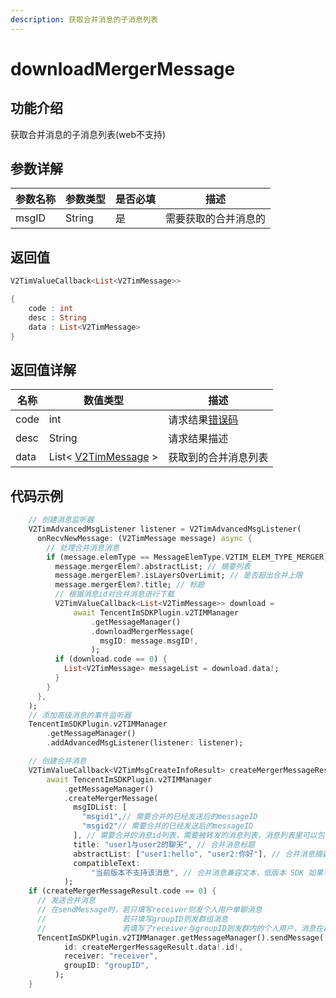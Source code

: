 ```yaml
---
description: 获取合并消息的子消息列表
---
```


# downloadMergerMessage

## 功能介绍

获取合并消息的子消息列表(web不支持)

## 参数详解

| 参数名称  | 参数类型   | 是否必填 | 描述         |
| ----- | ------ | ---- | ---------- |
| msgID | String | 是    | 需要获取的合并消息的 |

## 返回值

```dart
V2TimValueCallback<List<V2TimMessage>>

{
    code : int
    desc : String
    data : List<V2TimMessage>
}
```

## 返回值详解

| 名称   | 数值类型                                                             | 描述                                                             |
| ---- | ---------------------------------------------------------------- | -------------------------------------------------------------- |
| code | int                                                              | 请求结果[错误码](https://cloud.tencent.com/document/product/269/1671) |
| desc | String                                                           | 请求结果描述                                                         |
| data | List< [V2TimMessage](../keyClass/message/v2timmessage.md) > | 获取到的合并消息列表                                                     |

## 代码示例  &#x20;

```dart
    // 创建消息监听器
    V2TimAdvancedMsgListener listener = V2TimAdvancedMsgListener(
      onRecvNewMessage: (V2TimMessage message) async {
        // 处理合并消息消息
        if (message.elemType == MessageElemType.V2TIM_ELEM_TYPE_MERGER) {
          message.mergerElem?.abstractList; // 摘要列表
          message.mergerElem?.isLayersOverLimit; // 是否超出合并上限
          message.mergerElem?.title; // 标题
          // 根据消息id对合并消息进行下载
          V2TimValueCallback<List<V2TimMessage>> download =
              await TencentImSDKPlugin.v2TIMManager
                  .getMessageManager()
                  .downloadMergerMessage(
                    msgID: message.msgID!,
                  );
          if (download.code == 0) {
            List<V2TimMessage> messageList = download.data!;
          }
        }
      },
    );
    // 添加高级消息的事件监听器
    TencentImSDKPlugin.v2TIMManager
        .getMessageManager()
        .addAdvancedMsgListener(listener: listener);

    // 创建合并消息
    V2TimValueCallback<V2TimMsgCreateInfoResult> createMergerMessageResult =
        await TencentImSDKPlugin.v2TIMManager
            .getMessageManager()
            .createMergerMessage(
              msgIDList: [
                "msgid1",// 需要合并的已经发送后的messageID
                "msgid2"// 需要合并的已经发送后的messageID
              ], // 需要合并的消息id列表，需要被转发的消息列表，消息列表里可以包含合并消息，不能包含群 Tips 消息
              title: "user1与user2的聊天", // 合并消息标题
              abstractList: ["user1:hello", "user2:你好"], // 合并消息摘要列表
              compatibleText:
                  "当前版本不支持该消息", // 合并消息兼容文本，低版本 SDK 如果不支持合并消息，默认会收到一条文本消息，文本消息的内容为 compatibleText
            );
    if (createMergerMessageResult.code == 0) {
      // 发送合并消息
      // 在sendMessage时，若只填写receiver则发个人用户单聊消息
      //                 若只填写groupID则发群组消息
      //                 若填写了receiver与groupID则发群内的个人用户，消息在群聊中显示，只有指定receiver能看见
      TencentImSDKPlugin.v2TIMManager.getMessageManager().sendMessage(
            id: createMergerMessageResult.data!.id!,
            receiver: "receiver",
            groupID: "groupID",
          );
    }
```

